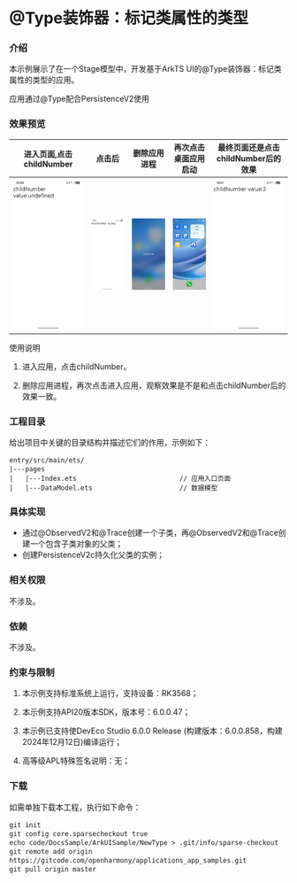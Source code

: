 # @Type装饰器：标记类属性的类型

### 介绍

本示例展示了在一个Stage模型中，开发基于ArkTS UI的@Type装饰器：标记类属性的类型的应用。

应用通过@Type配合PersistenceV2使用
### 效果预览

| 进入页面,点击childNumber                      | 点击后                        | 删除应用进程                     | 再次点击桌面应用启动                 | 最终页面还是点击childNumber后的效果    |
|----------------------------|----------------------------|----------------------------|----------------------------|----------------------------|
| ![image](screenshot/1.png) | ![image](screenshot/2.png) | ![image](screenshot/3.png) | ![image](screenshot/4.png) | ![image](screenshot/5.png) |

使用说明

1. 进入应用，点击childNumber。

2. 删除应用进程，再次点击进入应用，观察效果是不是和点击childNumber后的效果一致。

### 工程目录

给出项目中关键的目录结构并描述它们的作用，示例如下：

```
entry/src/main/ets/
|---pages
|   |---Index.ets                          // 应用入口页面
|   |---DataModel.ets                      // 数据模型
```

### 具体实现

* 通过@ObservedV2和@Trace创建一个子类，再@ObservedV2和@Trace创建一个包含子类对象的父类；
* 创建PersistenceV2c持久化父类的实例；


### 相关权限

不涉及。

### 依赖

不涉及。

### 约束与限制

1.  本示例支持标准系统上运行，支持设备：RK3568；

2. 本示例支持API20版本SDK，版本号：6.0.0.47；

3.  本示例已支持使DevEco Studio 6.0.0 Release (构建版本：6.0.0.858，构建 2024年12月12日)编译运行；

4. 高等级APL特殊签名说明：无；

### 下载

如需单独下载本工程，执行如下命令：

```
git init
git config core.sparsecheckout true
echo code/DocsSample/ArkUISample/NewType > .git/info/sparse-checkout
git remote add origin https://gitcode.com/openharmony/applications_app_samples.git
git pull origin master
```